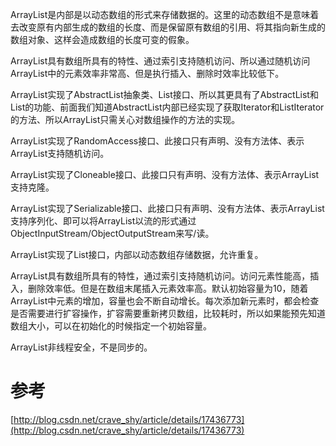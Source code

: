 ArrayList是内部是以动态数组的形式来存储数据的。这里的动态数组不是意味着去改变原有内部生成的数组的长度、而是保留原有数组的引用、将其指向新生成的数组对象、这样会造成数组的长度可变的假象。

ArrayList具有数组所具有的特性、通过索引支持随机访问、所以通过随机访问ArrayList中的元素效率非常高、但是执行插入、删除时效率比较低下。

ArrayList实现了AbstractList抽象类、List接口、所以其更具有了AbstractList和List的功能、前面我们知道AbstractList内部已经实现了获取Iterator和ListIterator的方法、所以ArrayList只需关心对数组操作的方法的实现。

ArrayList实现了RandomAccess接口、此接口只有声明、没有方法体、表示ArrayList支持随机访问。

ArrayList实现了Cloneable接口、此接口只有声明、没有方法体、表示ArrayList支持克隆。

ArrayList实现了Serializable接口、此接口只有声明、没有方法体、表示ArrayList支持序列化、即可以将ArrayList以流的形式通过ObjectInputStream/ObjectOutputStream来写/读。

ArrayList实现了List接口，内部以动态数组存储数据，允许重复。

ArrayList具有数组所具有的特性，通过索引支持随机访问。访问元素性能高，插入，删除效率低。但是在数组末尾插入元素效率高。默认初始容量为10，随着ArrayList中元素的增加，容量也会不断自动增长。每次添加新元素时，都会检查是否需要进行扩容操作，扩容需要重新拷贝数组，比较耗时，所以如果能预先知道数组大小，可以在初始化的时候指定一个初始容量。

ArrayList非线程安全，不是同步的。
# 参考
[http://blog.csdn.net/crave_shy/article/details/17436773](http://blog.csdn.net/crave_shy/article/details/17436773)
